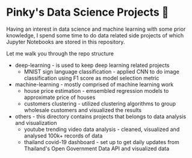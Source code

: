 # Pinky's Data Science Projects :seedling:

Having an interest in data science and machine learning with some prior knowledge, I spend some time to do data related side projects of which Jupyter Notebooks 
are stored in this repository.

Let me walk you through the repo structure

* deep-learning - is used to keep deep learning related projects
  * MNIST sign language classification - applied CNN to do image classification using F1 score as model selection metric
* machine-learning - mostly comprised of machine learning work
  * house price estimation - emsembled regression models to approximate price of houses
  * customers clustering - utilized clustering algorithms to group wholesale customers and visualized the results
* others - this directory contains projects that belongs to data analysis and visualization
  * youtube trending video data analysis - cleaned, visualized and analysed 100k+ records of data
  * thailand covid-19 dashboard - set up to get daily updates from Thailand's Open Government Data API and visualized data
